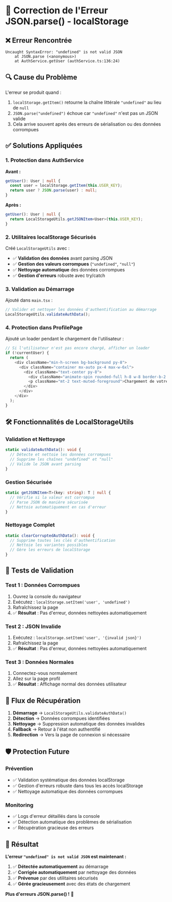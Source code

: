 # 🔧 Correction de l'Erreur JSON.parse() - localStorage

## ❌ **Erreur Rencontrée**

```
Uncaught SyntaxError: "undefined" is not valid JSON
    at JSON.parse (<anonymous>)
    at AuthService.getUser (authService.ts:136:24)
```

## 🔍 **Cause du Problème**

L'erreur se produit quand :
1. `localStorage.getItem()` retourne la chaîne littérale `"undefined"` au lieu de `null`
2. `JSON.parse("undefined")` échoue car `"undefined"` n'est pas un JSON valide
3. Cela arrive souvent après des erreurs de sérialisation ou des données corrompues

## ✅ **Solutions Appliquées**

### **1. Protection dans AuthService**

**Avant :**
```typescript
getUser(): User | null {
  const user = localStorage.getItem(this.USER_KEY);
  return user ? JSON.parse(user) : null;
}
```

**Après :**
```typescript
getUser(): User | null {
  return LocalStorageUtils.getJSONItem<User>(this.USER_KEY);
}
```

### **2. Utilitaires localStorage Sécurisés**

Créé `LocalStorageUtils` avec :
- ✅ **Validation des données** avant parsing JSON
- ✅ **Gestion des valeurs corrompues** (`"undefined"`, `"null"`)
- ✅ **Nettoyage automatique** des données corrompues
- ✅ **Gestion d'erreurs** robuste avec try/catch

### **3. Validation au Démarrage**

Ajouté dans `main.tsx` :
```typescript
// Valider et nettoyer les données d'authentification au démarrage
LocalStorageUtils.validateAuthData();
```

### **4. Protection dans ProfilePage**

Ajouté un loader pendant le chargement de l'utilisateur :
```typescript
// Si l'utilisateur n'est pas encore chargé, afficher un loader
if (!currentUser) {
  return (
    <div className="min-h-screen bg-background py-8">
      <div className="container mx-auto px-4 max-w-6xl">
        <div className="text-center py-8">
          <div className="animate-spin rounded-full h-8 w-8 border-b-2 border-primary mx-auto"></div>
          <p className="mt-2 text-muted-foreground">Chargement de votre profil...</p>
        </div>
      </div>
    </div>
  );
}
```

## 🛠️ **Fonctionnalités de LocalStorageUtils**

### **Validation et Nettoyage**
```typescript
static validateAuthData(): void {
  // Détecte et nettoie les données corrompues
  // Supprime les chaînes "undefined" et "null"
  // Valide le JSON avant parsing
}
```

### **Gestion Sécurisée**
```typescript
static getJSONItem<T>(key: string): T | null {
  // Vérifie si la valeur est corrompue
  // Parse JSON de manière sécurisée
  // Nettoie automatiquement en cas d'erreur
}
```

### **Nettoyage Complet**
```typescript
static clearCorruptedAuthData(): void {
  // Supprime toutes les clés d'authentification
  // Nettoie les variantes possibles
  // Gère les erreurs de localStorage
}
```

## 🧪 **Tests de Validation**

### **Test 1 : Données Corrompues**
1. Ouvrez la console du navigateur
2. Exécutez : `localStorage.setItem('user', 'undefined')`
3. Rafraîchissez la page
4. ✅ **Résultat** : Pas d'erreur, données nettoyées automatiquement

### **Test 2 : JSON Invalide**
1. Exécutez : `localStorage.setItem('user', '{invalid json}')`
2. Rafraîchissez la page
3. ✅ **Résultat** : Pas d'erreur, données nettoyées automatiquement

### **Test 3 : Données Normales**
1. Connectez-vous normalement
2. Allez sur la page profil
3. ✅ **Résultat** : Affichage normal des données utilisateur

## 🔄 **Flux de Récupération**

1. **Démarrage** → `LocalStorageUtils.validateAuthData()`
2. **Détection** → Données corrompues identifiées
3. **Nettoyage** → Suppression automatique des données invalides
4. **Fallback** → Retour à l'état non authentifié
5. **Redirection** → Vers la page de connexion si nécessaire

## 🛡️ **Protection Future**

### **Prévention**
- ✅ Validation systématique des données localStorage
- ✅ Gestion d'erreurs robuste dans tous les accès localStorage
- ✅ Nettoyage automatique des données corrompues

### **Monitoring**
- ✅ Logs d'erreur détaillés dans la console
- ✅ Détection automatique des problèmes de sérialisation
- ✅ Récupération gracieuse des erreurs

## 🎯 **Résultat**

**L'erreur `"undefined" is not valid JSON` est maintenant :**
1. ✅ **Détectée automatiquement** au démarrage
2. ✅ **Corrigée automatiquement** par nettoyage des données
3. ✅ **Prévenue** par des utilitaires sécurisés
4. ✅ **Gérée gracieusement** avec des états de chargement

**Plus d'erreurs JSON.parse() !** 🚀























